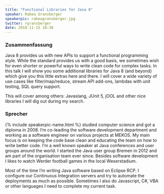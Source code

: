```yaml
---
title: "Functional Libraries for Java 8"
speaker: Rabea Gransberger
speakerpic: rabeagransberger.jpg
twitter: rgransberger
date: 2018-11-15 18:30
---
```


### Zusammenfassung

Java 8 provides us with new APIs to support a functional programming style. While the standard provides us with a good basis, we sometimes wish for even shorter or powerful ways to write clean code for complex tasks. In this talk I will show you some additional libraries for Java 8 (and beyond) which give you this little extras here and there. I will cover a wide variety of use cases like filter/map/reduce, stream API add-ons, lambdas with unit testing, SQL query support.

This will cover among others: Javaslang, JUnit 5, jOOL and other nice libraries I will dig out during my search.

### Sprecher

{% include speakerpic-name.html %} 
studied computer science and got a diploma in 2008. I’m co-leading the software development department and working as a software engineer on various projects at MEKOS. My main focus is on keeping the code base clean and educating the team on how to write better code. I’m a well known speaker at Java conferences and user groups around the world. I started the Java user group Bremen in 2012 and am part of the organisation team ever since. Besides software development I likes to watch Werder football games in the local Weserstadium.

Most of the time I’m writing Java software based on Eclipse RCP. I configure our Continuous Integration servers and try to automate the deployments as much as possible. Sometimes I also do Javascript, C#, VBA or other languages I need to complete my current task.
